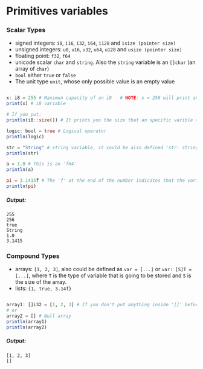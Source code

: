 # Primitives variables
### Scalar Types
- signed integers: ```i8```, ```i16```, ```i32```, ```i64```, ```i128``` and ```isize (pointer size)```
- unsigned integers: ```u8```, ```u16```, ```u32```, ```u64```, ```u128``` and ```usize (pointer size)```
- floating point: ```f32```, ```f64```
- unicode scalar  ```char``` and ```string```. Also the ```string``` variable is an ```[]char``` (an array of ```char```)
- ```bool``` either ```true``` or ```false```
- The unit type ```unit```, whose only possible value is an empty value

```julia

x: i8 = 255 # Maximun capacity of an i8   # NOTE: x = 256 will print an error of exceded capacity of an i8
print(x) # i8 variable

# If you put:
println(i8::size()) # It prints you the size that an specific varible type can support, in this case i8

logic: bool = true # Logical operator
println(logic)

str = "String" # string variable, it could be also defined 'str: string = "String"' or  'str: []char = "String"'
println(str)

a = 1.0 # This is an 'f64'
println(a)

pi = 3.1415f # The 'f' at the end of the number indicates that the variable is a floating number (f32)
println(pi)

```

##### Output:
```
255
256
true
String
1.0
3.1415
```

### Compound Types
- arrays: ```[1, 2, 3]```, also could be defined as ```var = [...]``` or ```var: [S]T = [...]```, where ```T``` is the type of variable that is going to be stored and ```S``` is the size of the array.
- lists: ```{1, true, 3.14f}```

```julia

array1: []i32 = [1, 2, 3] # If you don't put anything inside '[]' before the 'i32', the code will create a dynamic allocated array
# or
array2 = [] # Null array
println(array1)
println(array2)

```

##### Output:
```
[1, 2, 3]
[]
```
